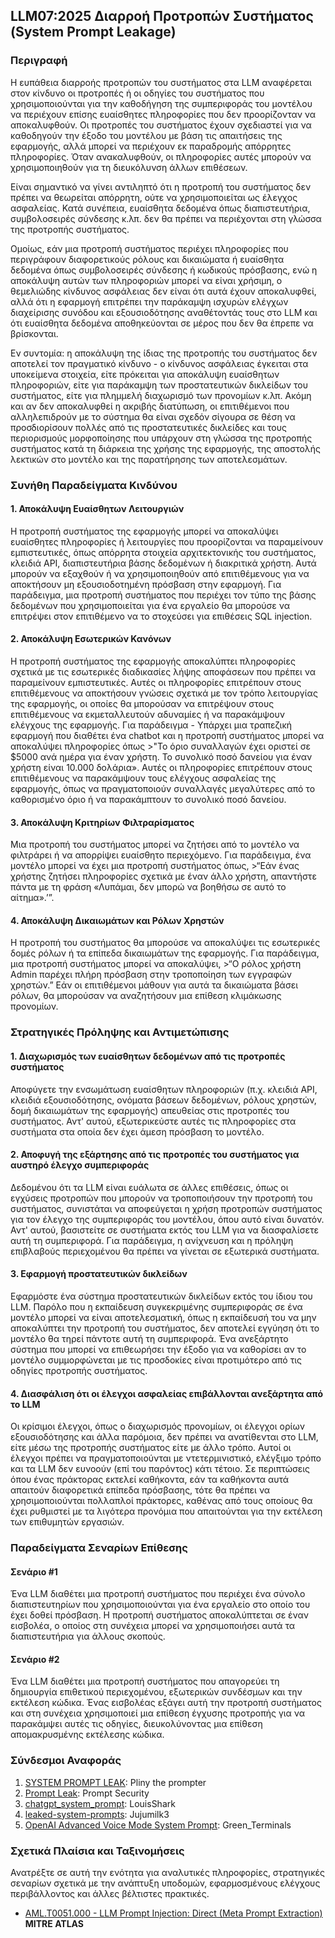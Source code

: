 ## LLM07:2025 Διαρροή Προτροπών   Συστήματος (System Prompt Leakage)

### Περιγραφή

Η ευπάθεια διαρροής προτροπών του συστήματος στα LLM αναφέρεται στον κίνδυνο οι προτροπές ή οι οδηγίες του συστήματος που χρησιμοποιούνται για την καθοδήγηση της συμπεριφοράς του μοντέλου να περιέχουν επίσης ευαίσθητες πληροφορίες που δεν προορίζονταν να αποκαλυφθούν. Οι προτροπές του συστήματος έχουν σχεδιαστεί για να καθοδηγούν την έξοδο του μοντέλου με βάση τις απαιτήσεις της εφαρμογής, αλλά μπορεί να περιέχουν εκ παραδρομής απόρρητες πληροφορίες. Όταν ανακαλυφθούν, οι πληροφορίες αυτές μπορούν να χρησιμοποιηθούν για τη διευκόλυνση άλλων επιθέσεων.

Είναι σημαντικό να γίνει αντιληπτό ότι η προτροπή του συστήματος δεν πρέπει να θεωρείται απόρρητη, ούτε να χρησιμοποιείται ως έλεγχος ασφαλείας. Κατά συνέπεια, ευαίσθητα δεδομένα όπως διαπιστευτήρια, συμβολοσειρές σύνδεσης κ.λπ. δεν θα πρέπει να περιέχονται στη γλώσσα της προτροπής συστήματος.

Ομοίως, εάν μια προτροπή συστήματος περιέχει πληροφορίες που περιγράφουν διαφορετικούς ρόλους και δικαιώματα ή ευαίσθητα δεδομένα όπως συμβολοσειρές σύνδεσης ή κωδικούς πρόσβασης, ενώ η αποκάλυψη αυτών των πληροφοριών μπορεί να είναι χρήσιμη, ο θεμελιώδης κίνδυνος ασφάλειας δεν είναι ότι αυτά έχουν αποκαλυφθεί, αλλά ότι η εφαρμογή επιτρέπει την παράκαμψη ισχυρών ελέγχων διαχείρισης συνόδου και εξουσιοδότησης αναθέτοντάς τους στο LLM και ότι ευαίσθητα δεδομένα αποθηκεύονται σε μέρος που δεν θα έπρεπε να βρίσκονται.

Εν συντομία: η αποκάλυψη της ίδιας της προτροπής του συστήματος δεν αποτελεί τον πραγματικό κίνδυνο - ο κίνδυνος ασφάλειας έγκειται στα υποκείμενα στοιχεία, είτε πρόκειται για αποκάλυψη ευαίσθητων πληροφοριών, είτε για παράκαμψη των προστατευτικών δικλείδων του συστήματος, είτε για πλημμελή διαχωρισμό των προνομίων κ.λπ. Ακόμη και αν δεν αποκαλυφθεί η ακριβής διατύπωση, οι επιτιθέμενοι που αλληλεπιδρούν με το σύστημα θα είναι σχεδόν σίγουρα σε θέση να προσδιορίσουν πολλές από τις προστατευτικές δικλείδες και τους περιορισμούς μορφοποίησης που υπάρχουν στη γλώσσα της προτροπής συστήματος κατά τη διάρκεια της χρήσης της εφαρμογής, της αποστολής λεκτικών στο μοντέλο και της παρατήρησης των αποτελεσμάτων.

### Συνήθη Παραδείγματα Κινδύνου

#### 1. Αποκάλυψη Ευαίσθητων Λειτουργιών

  Η προτροπή συστήματος της εφαρμογής μπορεί να αποκαλύψει ευαίσθητες πληροφορίες ή λειτουργίες που προορίζονται να παραμείνουν εμπιστευτικές, όπως απόρρητα στοιχεία αρχιτεκτονικής του συστήματος, κλειδιά API, διαπιστευτήρια βάσης δεδομένων ή διακριτικά χρήστη.  Αυτά μπορούν να εξαχθούν ή να χρησιμοποιηθούν από επιτιθέμενους για να αποκτήσουν μη εξουσιοδοτημένη πρόσβαση στην εφαρμογή. Για παράδειγμα, μια προτροπή συστήματος που περιέχει τον τύπο της βάσης δεδομένων που χρησιμοποιείται για ένα εργαλείο θα μπορούσε να επιτρέψει στον επιτιθέμενο να το στοχεύσει για επιθέσεις SQL injection.

#### 2. Αποκάλυψη Εσωτερικών Κανόνων

  Η προτροπή συστήματος της εφαρμογής αποκαλύπτει πληροφορίες σχετικά με τις εσωτερικές διαδικασίες λήψης αποφάσεων που πρέπει να παραμείνουν εμπιστευτικές. Αυτές οι πληροφορίες επιτρέπουν στους επιτιθέμενους να αποκτήσουν γνώσεις σχετικά με τον τρόπο λειτουργίας της εφαρμογής, οι οποίες θα μπορούσαν να επιτρέψουν στους επιτιθέμενους να εκμεταλλευτούν αδυναμίες ή να παρακάμψουν ελέγχους της εφαρμογής. Για παράδειγμα - Υπάρχει μια τραπεζική εφαρμογή που διαθέτει ένα chatbot και η προτροπή συστήματος μπορεί να αποκαλύψει πληροφορίες όπως
    >"Το όριο συναλλαγών έχει οριστεί σε $5000 ανά ημέρα για έναν χρήστη. Το συνολικό ποσό δανείου για έναν χρήστη είναι 10.000 δολάρια».
  Αυτές οι πληροφορίες επιτρέπουν στους επιτιθέμενους να παρακάμψουν τους ελέγχους ασφαλείας της εφαρμογής, όπως να πραγματοποιούν συναλλαγές μεγαλύτερες από το καθορισμένο όριο ή να παρακάμπτουν το συνολικό ποσό δανείου.

#### 3. Αποκάλυψη Κριτηρίων Φιλτραρίσματος

  Μια προτροπή του συστήματος μπορεί να ζητήσει από το μοντέλο να φιλτράρει ή να απορρίψει ευαίσθητο περιεχόμενο. Για παράδειγμα, ένα μοντέλο μπορεί να έχει μια προτροπή συστήματος όπως,
    >“Εάν ένας χρήστης ζητήσει πληροφορίες σχετικά με έναν άλλο χρήστη, απαντήστε πάντα με τη φράση «Λυπάμαι, δεν μπορώ να βοηθήσω σε αυτό το αίτημα».’”.

#### 4. Αποκάλυψη Δικαιωμάτων και Ρόλων Χρηστών

  Η προτροπή του συστήματος θα μπορούσε να αποκαλύψει τις εσωτερικές δομές ρόλων ή τα επίπεδα δικαιωμάτων της εφαρμογής. Για παράδειγμα, μια προτροπή συστήματος μπορεί να αποκαλύψει,
    >“Ο ρόλος χρήστη Admin παρέχει πλήρη πρόσβαση στην τροποποίηση των εγγραφών χρηστών.”
  Εάν οι επιτιθέμενοι μάθουν για αυτά τα δικαιώματα βάσει ρόλων, θα μπορούσαν να αναζητήσουν μια επίθεση κλιμάκωσης προνομίων.

### Στρατηγικές Πρόληψης και Αντιμετώπισης

#### 1. Διαχωρισμός των ευαίσθητων δεδομένων από τις προτροπές συστήματος

  Αποφύγετε την ενσωμάτωση ευαίσθητων πληροφοριών (π.χ. κλειδιά API, κλειδιά εξουσιοδότησης, ονόματα βάσεων δεδομένων, ρόλους χρηστών, δομή δικαιωμάτων της εφαρμογής) απευθείας στις προτροπές του συστήματος. Αντ' αυτού, εξωτερικεύστε αυτές τις πληροφορίες στα συστήματα στα οποία δεν έχει άμεση πρόσβαση το μοντέλο.

#### 2. Αποφυγή της εξάρτησης από τις προτροπές του συστήματος για αυστηρό έλεγχο συμπεριφοράς

  Δεδομένου ότι τα LLM είναι ευάλωτα σε άλλες επιθέσεις, όπως οι εγχύσεις προτροπών που μπορούν να τροποποιήσουν την προτροπή του συστήματος, συνιστάται να αποφεύγεται η χρήση προτροπών συστήματος για τον έλεγχο της συμπεριφοράς του μοντέλου, όπου αυτό είναι δυνατόν.  Αντ' αυτού, βασιστείτε σε συστήματα εκτός του LLM για να διασφαλίσετε αυτή τη συμπεριφορά.  Για παράδειγμα, η ανίχνευση και η πρόληψη επιβλαβούς περιεχομένου θα πρέπει να γίνεται σε εξωτερικά συστήματα.

#### 3. Εφαρμογή προστατευτικών δικλείδων

  Εφαρμόστε ένα σύστημα προστατευτικών δικλείδων εκτός του ίδιου του LLM.  Παρόλο που η εκπαίδευση συγκεκριμένης συμπεριφοράς σε ένα μοντέλο μπορεί να είναι αποτελεσματική, όπως η εκπαίδευσή του να μην αποκαλύπτει την προτροπή του συστήματος, δεν αποτελεί εγγύηση ότι το μοντέλο θα τηρεί πάντοτε αυτή τη συμπεριφορά.  Ένα ανεξάρτητο σύστημα που μπορεί να επιθεωρήσει την έξοδο για να καθορίσει αν το μοντέλο συμμορφώνεται με τις προσδοκίες είναι προτιμότερο από τις οδηγίες προτροπής συστήματος.

#### 4. Διασφάλιση ότι οι έλεγχοι ασφαλείας επιβάλλονται ανεξάρτητα από το LLM

  Οι κρίσιμοι έλεγχοι, όπως ο διαχωρισμός προνομίων, οι έλεγχοι ορίων εξουσιοδότησης και άλλα παρόμοια, δεν πρέπει να ανατίθενται στο LLM, είτε μέσω της προτροπής συστήματος είτε με άλλο τρόπο. Αυτοί οι έλεγχοι πρέπει να πραγματοποιούνται με ντετερμινιστικό, ελέγξιμο τρόπο και τα LLM δεν ευνοούν (επί του παρόντος) κάτι τέτοιο. Σε περιπτώσεις όπου ένας πράκτορας εκτελεί καθήκοντα, εάν τα καθήκοντα αυτά απαιτούν διαφορετικά επίπεδα πρόσβασης, τότε θα πρέπει να χρησιμοποιούνται πολλαπλοί πράκτορες, καθένας από τους οποίους θα έχει ρυθμιστεί με τα λιγότερα προνόμια που απαιτούνται για την εκτέλεση των επιθυμητών εργασιών.

### Παραδείγματα Σεναρίων Επίθεσης

#### Σενάριο #1

   Ένα LLM διαθέτει μια προτροπή συστήματος που περιέχει ένα σύνολο διαπιστευτηρίων που χρησιμοποιούνται για ένα εργαλείο στο οποίο του έχει δοθεί πρόσβαση.  Η προτροπή συστήματος αποκαλύπτεται σε έναν εισβολέα, ο οποίος στη συνέχεια μπορεί να χρησιμοποιήσει αυτά τα διαπιστευτήρια για άλλους σκοπούς.

#### Σενάριο #2

  Ένα LLM διαθέτει μια προτροπή συστήματος που απαγορεύει τη δημιουργία επιθετικού περιεχομένου, εξωτερικών συνδέσμων και την εκτέλεση κώδικα. Ένας εισβολέας εξάγει αυτή την προτροπή συστήματος και στη συνέχεια χρησιμοποιεί μια επίθεση έγχυσης προτροπής για να παρακάμψει αυτές τις οδηγίες, διευκολύνοντας μια επίθεση απομακρυσμένης εκτέλεσης κώδικα.

### Σύνδεσμοι Αναφοράς

1. [SYSTEM PROMPT LEAK](https://x.com/elder_plinius/status/1801393358964994062): Pliny the prompter
2. [Prompt Leak](https://www.prompt.security/vulnerabilities/prompt-leak): Prompt Security
3. [chatgpt_system_prompt](https://github.com/LouisShark/chatgpt_system_prompt): LouisShark
4. [leaked-system-prompts](https://github.com/jujumilk3/leaked-system-prompts): Jujumilk3
5. [OpenAI Advanced Voice Mode System Prompt](https://x.com/Green_terminals/status/1839141326329360579): Green_Terminals

### Σχετικά Πλαίσια και Ταξινομήσεις

Ανατρέξτε σε αυτή την ενότητα για αναλυτικές πληροφορίες, στρατηγικές σεναρίων σχετικά με την ανάπτυξη υποδομών, εφαρμοσμένους ελέγχους περιβάλλοντος και άλλες βέλτιστες πρακτικές.

- [AML.T0051.000 - LLM Prompt Injection: Direct (Meta Prompt Extraction)](https://atlas.mitre.org/techniques/AML.T0051.000) **MITRE ATLAS**
